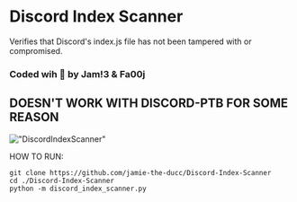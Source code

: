 # Discord Index Scanner
Verifies that Discord's index.js file has not been tampered with or compromised. 
### Coded wih 💜 by Jam!3 & Fa00j

## DOESN'T WORK WITH DISCORD-PTB FOR SOME REASON

!["DiscordIndexScanner"](https://i.imgur.com/l2odyn6.png)

HOW TO RUN:
```
git clone https://github.com/jamie-the-ducc/Discord-Index-Scanner
cd ./Discord-Index-Scanner
python -m discord_index_scanner.py
```
